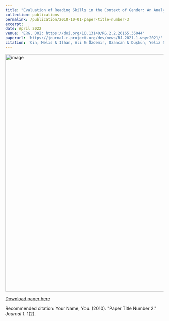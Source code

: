 ```yaml
---
title: "Evaluation of Reading Skills in the Context of Gender: An Analysis with PISA 2018 Data"
collection: publications
permalink: /publication/2010-10-01-paper-title-number-3
excerpt: 
date: April 2022
venue: 'ERG, DOI: https://doi.org/10.13140/RG.2.2.26165.35044'
paperurl: 'https://journal.r-project.org/dev/news/RJ-2021-1-whyr2021/'
citation: 'Cin, Melis & Ilhan, Ali & Özdemir, Ozancan & Düşkün, Yeliz & Korlu, Özgenur. (2022). Okuma Becerilerinin Toplumsal Cinsiyet Bağlamında Değerlendirilmesi PISA 2018 VERİLERİYLE BİR ANALİZ. 10.13140/RG.2.2.26165.35044.'
---
```


<img width="755" alt="image" src="https://github.com/user-attachments/assets/08839128-326e-454c-8907-3a1bc2cc96ee" />


[Download paper here](https://journal.r-project.org/archive/2021-1/whyr2021.pdf)

Recommended citation: Your Name, You. (2010). "Paper Title Number 2." <i>Journal 1</i>. 1(2).




